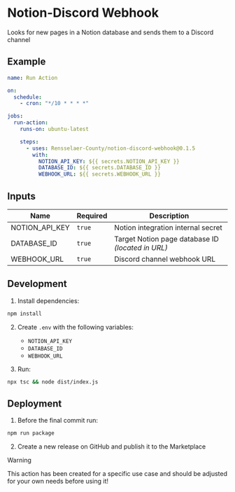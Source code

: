# Notion-Discord Webhook

Looks for new pages in a Notion database and sends them to a Discord channel

## Example

```yml
name: Run Action

on:
  schedule:
    - cron: "*/10 * * * *"

jobs:
  run-action:
    runs-on: ubuntu-latest

    steps:
      - uses: Rensselaer-County/notion-discord-webhook@0.1.5
        with:
          NOTION_API_KEY: ${{ secrets.NOTION_API_KEY }}
          DATABASE_ID: ${{ secrets.DATABASE_ID }}
          WEBHOOK_URL: ${{ secrets.WEBHOOK_URL }}
```

## Inputs

| Name           | Required | Description                                       |
| -------------- | -------- | ------------------------------------------------- |
| NOTION_API_KEY | `true`   | Notion integration internal secret                |
| DATABASE_ID    | `true`   | Target Notion page database ID _(located in URL)_ |
| WEBHOOK_URL    | `true`   | Discord channel webhook URL                       |

## Development

1. Install dependencies:

```bash
npm install
```

2. Create `.env` with the following variables:

   - `NOTION_API_KEY`
   - `DATABASE_ID`
   - `WEBHOOK_URL`

3. Run:

```bash
npx tsc && node dist/index.js
```

## Deployment

1. Before the final commit run:

```bash
npm run package
```

2. Create a new release on GitHub and publish it to the Marketplace

> [!WARNING]
>
> This action has been created for a specific use case and should be adjusted for your own needs before using it!
